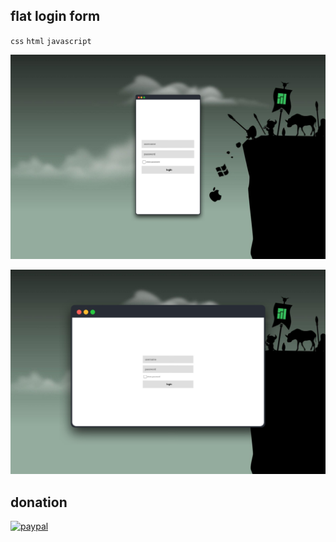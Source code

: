 ##  flat login form

`css` `html` `javascript `

![20221112_105749](20221112_105749.jpg)

![20221112_105826](20221112_105826.jpg)

## donation

[![paypal](https://img.shields.io/badge/PayPal-00457C?style=for-the-badge&logo=paypal&logoColor=white)](https://paypal.me/dairewahandi?country.x=ID&locale.x=id_ID)